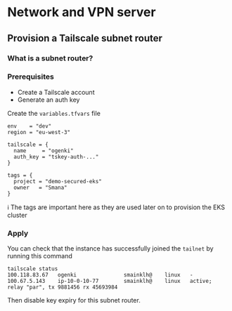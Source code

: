 # Network and VPN server


## Provision a Tailscale subnet router

### What is a subnet router?

### Prerequisites
* Create a Tailscale account
* Generate an auth key

Create the `variables.tfvars` file

```hcl
env    = "dev"
region = "eu-west-3"

tailscale = {
  name     = "ogenki"
  auth_key = "tskey-auth-..."
}

tags = {
  project = "demo-secured-eks"
  owner   = "Smana"
}
```

ℹ️ The tags are important here as they are used later on to provision the EKS cluster

### Apply

You can check that the instance has successfully joined the `tailnet` by running this command

```console
tailscale status
100.118.83.67   ogenki               smainklh@    linux   -
100.67.5.143    ip-10-0-10-77        smainklh@    linux   active; relay "par", tx 9881456 rx 45693984
```

Then disable key expiry for this subnet router.